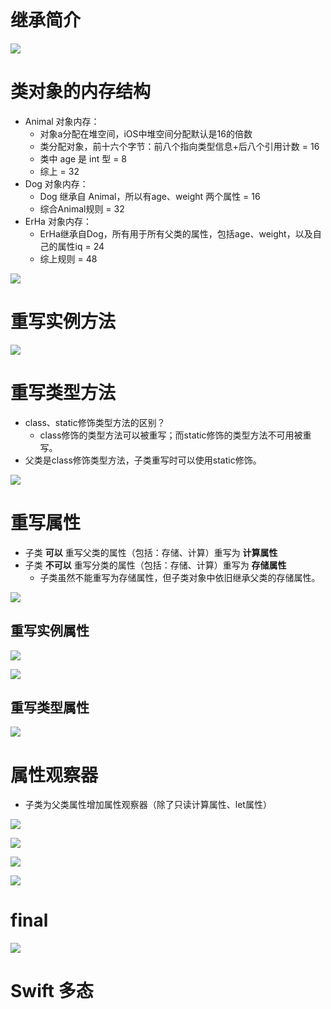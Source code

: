 

# 继承简介

![](media_09Inheritance/001.png)



# 类对象的内存结构

* Animal 对象内存：
    * 对象a分配在堆空间，iOS中堆空间分配默认是16的倍数
    * 类分配对象，前十六个字节：前八个指向类型信息+后八个引用计数 = 16
    * 类中 age 是 int 型 = 8
    * 综上 = 32
* Dog 对象内存：
    * Dog 继承自 Animal，所以有age、weight 两个属性 = 16
    * 综合Animal规则 = 32
* ErHa 对象内存：
    * ErHa继承自Dog，所有用于所有父类的属性，包括age、weight，以及自己的属性iq = 24
    * 综上规则 = 48

![](media_09Inheritance/002.png)



# 重写实例方法



![](media_09Inheritance/003.png)



# 重写类型方法

* class、static修饰类型方法的区别？
    * class修饰的类型方法可以被重写；而static修饰的类型方法不可用被重写。
* 父类是class修饰类型方法，子类重写时可以使用static修饰。

![](media_09Inheritance/004.png)





# 重写属性

* 子类 **可以** 重写父类的属性（包括：存储、计算）重写为 **计算属性**
* 子类 **不可以** 重写分类的属性（包括：存储、计算）重写为 **存储属性**
  * 子类虽然不能重写为存储属性，但子类对象中依旧继承父类的存储属性。

![](media_09Inheritance/005.png)



## 重写实例属性

![](media_09Inheritance/006.png)

![](media_09Inheritance/007.png)



## 重写类型属性

![](media_09Inheritance/008.png)





# 属性观察器

* 子类为父类属性增加属性观察器（除了只读计算属性、let属性）

![](media_09Inheritance/009.png)

![](media_09Inheritance/010.png)





![](media_09Inheritance/011.png)

![](media_09Inheritance/012.png)



# final

![](media_09Inheritance/013.png)





# Swift 多态







